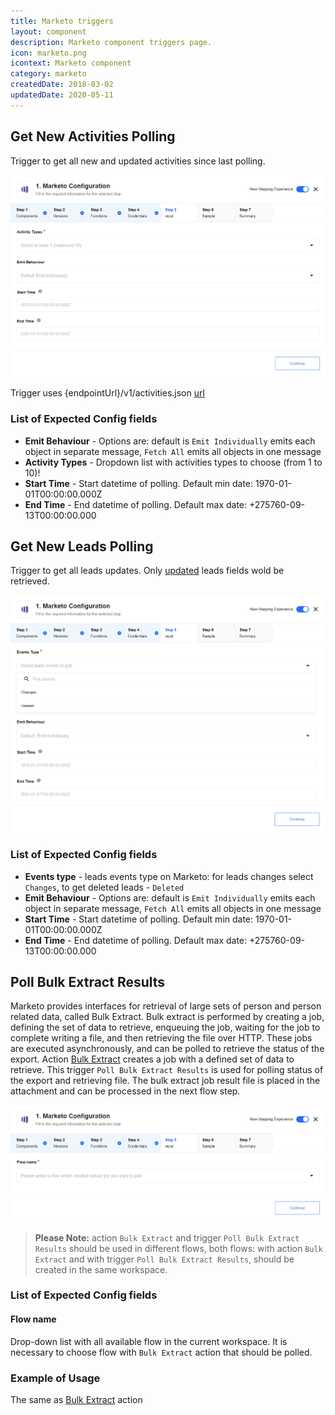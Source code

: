 ```yaml
---
title: Marketo triggers
layout: component
description: Marketo component triggers page.
icon: marketo.png
icontext: Marketo component
category: marketo
createdDate: 2018-03-02
updatedDate: 2020-05-11
---
```


## Get New Activities Polling

Trigger to get all new and updated activities since last polling.

![Get New Activities Polling](img/get-new-activities-polling.png)

Trigger uses {endpointUrl}/v1/activities.json [url](https://developers.marketo.com/rest-api/endpoint-reference/lead-database-endpoint-reference/#/Activities/getLeadActivitiesUsingGET)

### List of Expected Config fields

* **Emit Behaviour** -  Options are: default is `Emit Individually` emits each object in separate message, `Fetch All` emits all objects in one message
* **Activity Types** - Dropdown list with activities types to choose (from 1 to 10)!
* **Start Time** - Start datetime of polling. Default min date: 1970-01-01T00:00:00.000Z
* **End Time** - End datetime of polling. Default max date: +275760-09-13T00:00:00.000

## Get New Leads Polling

Trigger to get all leads updates. Only [updated](https://developers.marketo.com/rest-api/lead-database/activities/#data_value_changes) leads fields wold be retrieved.

![Get New Leads Polling](img/get-new-leads-polling.png)

### List of Expected Config fields

* **Events type** - leads events type on Marketo: for leads changes select `Changes`, to get deleted leads - `Deleted`
* **Emit Behaviour** -  Options are: default is `Emit Individually` emits each object in separate message, `Fetch All` emits all objects in one message
* **Start Time** - Start datetime of polling. Default min date: 1970-01-01T00:00:00.000Z
* **End Time** - End datetime of polling. Default max date: +275760-09-13T00:00:00.000

## Poll Bulk Extract Results

Marketo provides interfaces for retrieval of large sets of person and person related data, called Bulk Extract.
Bulk extract is performed by creating a job, defining the set of data to retrieve, enqueuing the job,
waiting for the job to complete writing a file, and then retrieving the file over HTTP.
These jobs are executed asynchronously, and can be polled to retrieve the status of the export.
Action [Bulk Extract](#bulk-extract) creates a job with a defined set of data to retrieve.
This trigger `Poll Bulk Extract Results` is used for polling status of the export and retrieving file.
The bulk extract job result file is placed in the attachment and can be processed in the next flow step.

![Poll Bulk Extract Results](img/poll-bulk-extract-results.png)

>**Please Note:** action `Bulk Extract` and trigger `Poll Bulk Extract Results` should be used in different flows,
 both flows: with action `Bulk Extract` and with trigger `Poll Bulk Extract Results`, should be created in the same workspace.

### List of Expected Config fields

#### Flow name

Drop-down list with all available flow in the current workspace.
It is necessary to choose flow with `Bulk Extract` action that should be polled.

### Example of Usage

The same as [Bulk Extract](actions#bulk-extract) action
